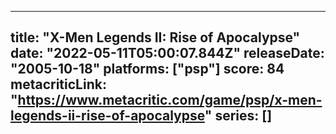 
---
title: "X-Men Legends II: Rise of Apocalypse"
date: "2022-05-11T05:00:07.844Z"
releaseDate: "2005-10-18"
platforms: ["psp"]
score: 84
metacriticLink: "https://www.metacritic.com/game/psp/x-men-legends-ii-rise-of-apocalypse"
series: []
---
